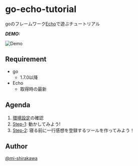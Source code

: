 # go-echo-tutorial

goのフレームワーク[Echo](https://echo.labstack.com)で遊ぶチュートリアル

***DEMO:***

![Demo](https://{T.B.D})

## Requirement

- go
    - 1.7.0以降
- Echo
    - 取得時の最新

## Agenda

1. [環境設定](https://github.com/dip-dev/go-echo-tutorial/blob/master/環境設定.md)の確認
1. [Step-1](https://github.com/dip-dev/go-echo-tutorial/blob/master/Step-1.md): 動かしてみよう!
1. [Step-2](https://github.com/dip-dev/go-echo-tutorial/blob/master/Step-2.md): 寝る前に一行感想を登録するツールを作ってみよう！


## Author

[@mi-shirakawa](https://github.com/mi-shirakawa)
